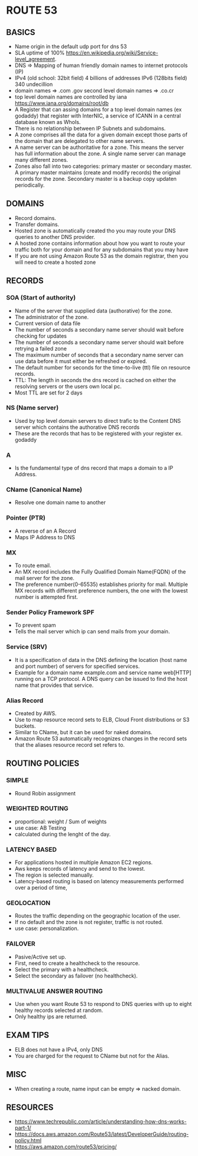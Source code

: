 # ROUTE 53
## BASICS
- Name origin in the default udp port for dns 53
- SLA uptime of 100% https://en.wikipedia.org/wiki/Service-level_agreement.
- DNS => Mapping of human friendly domain names to internet protocols (IP)
- IPv4 (old school: 32bit field) 4 billions of addresses IPv6 (128bits field) 340 undecillion
- domain names => .com .gov second level domain names => .co.cr
- top level domain names are controlled by iana https://www.iana.org/domains/root/db
- A Register that can assing domains for a top level domain names (ex godaddy) that register with InterNIC, a service of ICANN in a central database known as WhoIs.
- There is no relationship between IP Subnets and subdomains.
- A zone comprises all the data for a given domain except those parts of the domain that are delegated to other name servers.
- A name server can be authoritative for a zone. This means the server has full information about the zone.  A single name server can manage many different zones.
- Zones also fall into two categories: primary master or secondary master. A primary master maintains (create and modify records) the original records for the zone. Secondary master is a backup copy updaten periodically.


## DOMAINS
- Record domains.
- Transfer domains.
- Hosted zone is automatically created tho you may route your DNS queries to another DNS provider.
- A hosted zone contains information about how you want to route your traffic both for your domain and for any subdomains that you may have
- If you are not using Amazon Route 53 as the domain registrar, then you will need to create a hosted zone

## RECORDS
### SOA (Start of authority)
- Name of the server that supplied data (authorative) for the zone.
- The administrator of the zone.
- Current version of data file
- The number of seconds a secondary name server should wait before checking for updates
- The number of seconds a secondary name server should wait before retrying a failed zone
- The maximum number of seconds that a secondary name server can use data before it must either be refreshed or expired.
- The default number for seconds for the time-to-live (ttl) file on resource records.
- TTL: The length in seconds the dns record is cached on either the resolving servers or the users own local pc.
- Most TTL are set for 2 days

### NS (Name server)
- Used by top level domain servers to direct trafic to the Content DNS server which contains the authorative DNS records
- These are the records that has to be registered with your register ex. godaddy

### A
- Is the fundamental type of dns record that maps a domain to a IP Address.

### CName (Canonical Name)
- Resolve one domain name to another

### Pointer (PTR)
- A reverse of an A Record
- Maps IP Address to DNS

### MX
- To route email.
- An MX record includes the Fully Qualified Domain Name(FQDN) of the mail server for the zone.
- The preference number(0-65535) establishes priority for mail.  Multiple MX records with different preference numbers, the one with the lowest number is attempted first.

### Sender Policy Framework SPF
- To prevent spam
- Tells the mail server which ip can send mails from your domain.

### Service (SRV)
- It is a specification of data in the DNS defining the location (host name and port number) of servers for specified services.
- Example for a domain name example.com and service name web[HTTP] running on a TCP protocol. A DNS query can be issued to find the host name that provides that service.

### Alias Record
- Created by AWS.
- Use to map resource record sets to ELB, Cloud Front distributions or S3 buckets.
- Similar to CName, but it can be used for naked domains.
- Amazon Route 53 automatically recognizes changes in the record sets that the aliases resource record set refers to.

## ROUTING POLICIES

### SIMPLE
- Round Robin assignment

### WEIGHTED ROUTING
- proportional: weight / Sum of weights
- use case: AB Testing
- calculated during the lenght of the day.

### LATENCY BASED 
- For applications hosted in multiple Amazon EC2 regions.
- Aws keeps records of latency and send to the lowest.
- The region is selected manually.
- Latency-based routing is based on latency measurements performed over a period of time, 

### GEOLOCATION
- Routes the traffic depending on the geographic location of the user.
- If no default and the zone is not register, traffic is not routed.
- use case: personalization.

### FAILOVER
- Pasive/Active set up.
- First, need to create a healthcheck to the resource.
- Select the primary with a healthcheck.
- Select the secondary as failover (no healthcheck).

### MULTIVALUE ANSWER ROUTING
- Use when you want Route 53 to respond to DNS queries with up to eight healthy records selected at random.
- Only healthy ips are returned.

## EXAM TIPS
- ELB does not have a IPv4, only DNS
- You are charged for the request to CName but not for the Alias.

## MISC
- When creating a route, name input can be empty => nacked domain.

## RESOURCES
- https://www.techrepublic.com/article/understanding-how-dns-works-part-1/
- https://docs.aws.amazon.com/Route53/latest/DeveloperGuide/routing-policy.html
- https://aws.amazon.com/route53/pricing/
